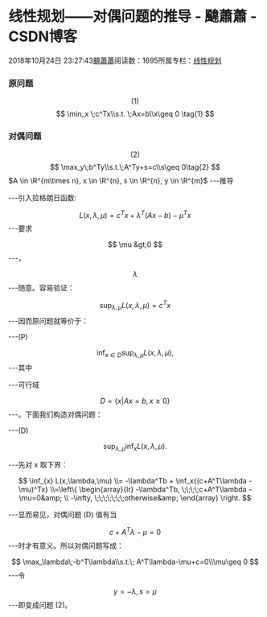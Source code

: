 
# 线性规划——对偶问题的推导 - 颹蕭蕭 - CSDN博客


2018年10月24日 23:27:43[颹蕭蕭](https://me.csdn.net/itnerd)阅读数：1695所属专栏：[线性规划](https://blog.csdn.net/column/details/32485.html)



### 原问题
$$
(1)
$$
$$
\min_x \;c^Tx\\s.t. \;Ax=b\\x\geq 0 \tag{1}
$$

### 对偶问题
$$
(2)
$$
$$
\max_y\;b^Ty\\s.t.\;A^Ty+s=c\\s\geq 0\tag{2}
$$
$A \in \R^{m\times n}, x \in \R^{n}, s \in \R^{n}, y \in \R^{m}$
---推导

---引入拉格朗日函数:

$$
L(x,\lambda,\mu) = c^Tx+\lambda^T(Ax-b)-\mu^T x
$$
---要求

$$
\mu &gt;0
$$
---，

$$
\lambda
$$
---随意。容易验证：

$$
\sup_{\lambda,\mu} L(x,\lambda,\mu) = c^Tx
$$
---因而原问题就等价于：

---(P)

$$
\inf_{x\in D}\sup_{\lambda,\mu} L(x,\lambda,\mu), \tag{P}
$$
---其中

---可行域

$$
D=\{x| Ax=b, x \geq 0\}
$$
---。下面我们构造对偶问题：

---(D)

$$
\sup_{\lambda,\mu}\inf_{x} L(x,\lambda,\mu). \tag{D}
$$

---先对 x 取下界：

$$
\inf_{x} L(x,\lambda,\mu) 
\\= -\lambda^Tb + \inf_x{(c+A^T\lambda -\mu)^Tx} 
\\=\left\{
             \begin{array}{lr}
             -\lambda^Tb, \;\;\;\;c+A^T\lambda -\mu=0&amp;  \\
             -\infty, \;\;\;\;\;\;\;otherwise&amp;  
             \end{array}
\right.
$$

---显而易见，对偶问题 (D) 值有当

$$
c+A^T\lambda -\mu=0
$$
---时才有意义。所以对偶问题写成：

$$
\max_\lambda\;-b^T\lambda\\s.t.\; A^T\lambda-\mu+c=0\\\mu\geq 0
$$
---令

$$
y = -\lambda, s=\mu
$$
---即变成问题 (2)。



